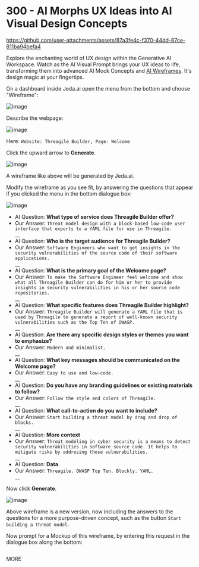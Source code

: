 # 300 - AI Morphs UX Ideas into AI Visual Design Concepts

https://github.com/user-attachments/assets/87a3fe4c-f370-44dd-87ce-811ba94befa4

Explore the enchanting world of UX design within the Generative AI Workspace. Watch as the AI Visual Prompt brings your UX ideas to life, transforming them into advanced AI Mock Concepts and [AI Wireframes](https://www.jeda.ai/generative-ai-wireframe). It's design magic at your fingertips.

On a dashboard inside Jeda.ai open the menu from the bottom and choose "Wireframe":

![image](https://github.com/user-attachments/assets/12054deb-ac50-49bb-9446-5d075ae44544)

Describe the webpage:

![image](https://github.com/user-attachments/assets/2d8d36dc-270f-4729-8de2-1d55019554e7)

Here: ```Website: Threagile Builder, Page: Welcome```

Click the upward arrow to **Generate**.

![image](https://github.com/user-attachments/assets/75798b4b-60e6-4064-a277-1de3a4a23ea6)

A wireframe like above will be generated by Jeda.ai.

Modify the wireframe as you see fit, by answering the questions that appear if you clicked the menu in the bottom dialogue box:

![image](https://github.com/user-attachments/assets/8b76c831-e3fa-4a36-b4e2-7f76bdbc3249)

- AI Question: **What type of service does Threagile Builder offer?**
- Our Answer: ```Threat model design with a block-based low-code user interface that exports to a YAML file for use in Threagile.```
<br/>__<br/>
- AI Question: **Who is the target audience for Threagile Builder?**
- Our Answer: ```Software Engineers who want to get insights in the security vulnerabilities of the source code of their software applications.```
<br/>__<br/>
- AI Question: **What is the primary goal of the Welcome page?**
- Our Answer: ```To make the Software Engineer feel welcome and show what all Threagile Builder can do for him or her to provide insights in security vulnerabilities in his or her source code repositories.```
<br/>__<br/>
- AI Question: **What specific features does Threagile Builder highlight?**
- Our Answer: ```Threagile Builder will generate a YAML file that is used by Threagile to generate a report of well-known security vulnerabilities such as the Top Ten of OWASP.```
<br/>__<br/>
- AI Question: **Are there any specific design styles or themes you want to emphasize?**
- Our Answer: ```Modern and minimalist.```
<br/>__<br/>
- AI Question: **What key messages should be communicated on the Welcome page?**
- Our Answer: ```Easy to use and low-code.```
<br/>__<br/>
- AI Question: **Do you have any branding guidelines or existing materials to follow?**
- Our Answer: ```Follow the style and colors of Threagile.```
<br/>__<br/>
- AI Question: **What call-to-action do you want to include?**
- Our Answer: ```Start building a threat model by drag and drop of blocks.```
<br/>__<br/>
- AI Question: **More context**
- Our Answer: ```Threat modeling in cyber security is a means to detect security vulnerabilities in software source code. It helps to mitigate risks by addresing those vulnerabilities.```
<br/>__<br/>
- AI Question: **Data**
- Our Answer: ```Threagile. OWASP Top Ten. Blockly. YAML.```
<br/>__<br/>

Now click **Generate**.

![image](https://github.com/user-attachments/assets/05056e47-313d-4496-bbb9-5b27e1490f12)

Above wireframe is a new version, now including the answers to the questions for a more purpose-driven concept, such as the button ```Start building a threat model```.

Now prompt for a Mockup of this wireframe, by entering this request in the dialogue box along the bottom:

```

```

MORE
